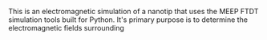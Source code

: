 This is an electromagnetic simulation of a nanotip that uses the MEEP FTDT simulation tools built for Python.  It's primary purpose is to determine the electromagnetic fields surrounding 
